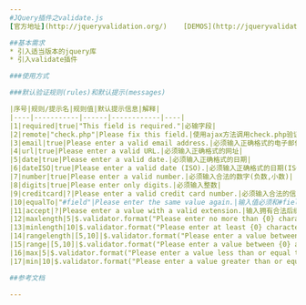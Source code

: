 ```yaml
---
#JQuery插件之validate.js
[官方地址](http://jqueryvalidation.org/)    [DEMOS](http://jqueryvalidation.org/files/demo/)

##基本需求
* 引入适当版本的jquery库
* 引入validate插件

###使用方式

###默认验证规则(rules)和默认提示(messages)

|序号|规则/提示名|规则值|默认提示信息|解释|
|----|-----------|------|------------|----|
|1|required|true|"This field is required."|必输字段|
|2|remote|"check.php"|Please fix this field.|使用ajax方法调用check.php验证输入值|
|3|email|true|Please enter a valid email address.|必须输入正确格式的电子邮件|
|4|url|true|Please enter a valid URL.|必须输入正确格式的网址|
|5|date|true|Please enter a valid date.|必须输入正确格式的日期|
|6|dateISO|true|Please enter a valid date (ISO).|必须输入正确格式的日期(ISO)，例如：2014-05-07，2014/05/07 只验证格式，不验证有效性|
|7|number|true|Please enter a valid number.|必须输入合法的数字(负数,小数)|
|8|digits|true|Please enter only digits.|必须输入整数|
|9|creditcard|?|Please enter a valid credit card number.|必须输入合法的信用卡号|
|10|equalTo|"#field"|Please enter the same value again.|输入值必须和#field相同|
|11|accept|?|Please enter a value with a valid extension.|输入拥有合法后缀名的字符串(上传文件的后缀)|
|12|maxlength|5|$.validator.format("Please enter no more than {0} characters.")|输入长度最多是5的字符串(汉字算一个字符)|
|13|minlength|10|$.validator.format("Please enter at least {0} characters.")|输入长度最小是10的字符串(汉字算一个字符)|
|14|rangelength|[5,10]|$.validator.format("Please enter a value between {0} and {1} characters long.")|输入长度必须介于 5 和 10 之间的字符串")(汉字算一个字符)|
|15|range|[5,10]|$.validator.format("Please enter a value between {0} and {1}.")|输入值必须介于 5 和 10 之间|
|16|max|5|$.validator.format("Please enter a value less than or equal to {0}.")|输入值不能大于5|
|17|min|10|$.validator.format("Please enter a value greater than or equal to {0}.")|输入值不能小于10|

##参考文档

---
```

